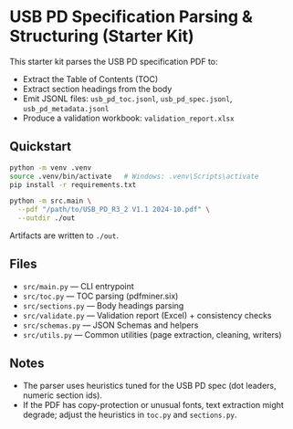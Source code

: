 # USB PD Specification Parsing & Structuring (Starter Kit)

This starter kit parses the USB PD specification PDF to:
- Extract the Table of Contents (TOC)
- Extract section headings from the body
- Emit JSONL files: `usb_pd_toc.jsonl`, `usb_pd_spec.jsonl`, `usb_pd_metadata.jsonl`
- Produce a validation workbook: `validation_report.xlsx`

## Quickstart

```bash
python -m venv .venv
source .venv/bin/activate   # Windows: .venv\Scripts\activate
pip install -r requirements.txt

python -m src.main \
  --pdf "/path/to/USB_PD_R3_2 V1.1 2024-10.pdf" \
  --outdir ./out
```

Artifacts are written to `./out`.

## Files

- `src/main.py` — CLI entrypoint
- `src/toc.py` — TOC parsing (pdfminer.six)
- `src/sections.py` — Body headings parsing
- `src/validate.py` — Validation report (Excel) + consistency checks
- `src/schemas.py` — JSON Schemas and helpers
- `src/utils.py` — Common utilities (page extraction, cleaning, writers)

## Notes

- The parser uses heuristics tuned for the USB PD spec (dot leaders, numeric section ids).
- If the PDF has copy-protection or unusual fonts, text extraction might degrade; adjust the heuristics in `toc.py` and `sections.py`.
